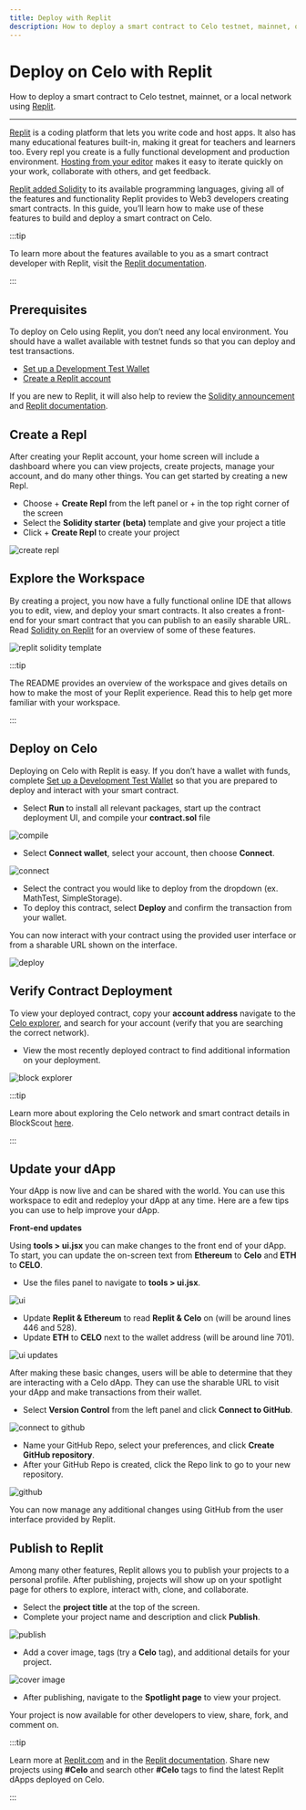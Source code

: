 ```yaml
---
title: Deploy with Replit
description: How to deploy a smart contract to Celo testnet, mainnet, or a local network using Replit.  
---
```


# Deploy on Celo with Replit

How to deploy a smart contract to Celo testnet, mainnet, or a local network using [Replit](https://replit.com/).

____

[Replit](https://replit.com/~) is a coding platform that lets you write code and host apps. It also has many educational features built-in, making it great for teachers and learners too. Every repl you create is a fully functional development and production environment. [Hosting from your editor](https://amasad.me/hosting) makes it easy to iterate quickly on your work, collaborate with others, and get feedback.

[Replit added Solidity](https://blog.replit.com/solidity) to its available programming languages, giving all of the features and functionality Replit provides to Web3 developers creating smart contracts. In this guide, you’ll learn how to make use of these features to build and deploy a smart contract on Celo.

:::tip

To learn more about the features available to you as a smart contract developer with Replit, visit the [Replit documentation](https://docs.replit.com/).

:::

## Prerequisites

To deploy on Celo using Replit, you don’t need any local environment. You should have a wallet available with testnet funds so that you can deploy and test transactions.

- [Set up a Development Test Wallet](./testnet-wallet.md)
- [Create a Replit account](https://replit.com/~)

If you are new to Replit, it will also help to review the [Solidity announcement](https://blog.replit.com/solidity) and [Replit documentation](https://docs.replit.com/).

## Create a Repl

After creating your Replit account, your home screen will include a dashboard where you can view projects, create projects, manage your account, and do many other things. You can get started by creating a new Repl.

- Choose + **Create Repl** from the left panel or + in the top right corner of the screen
- Select the **Solidity starter (beta)** template and give your project a title
- Click + **Create Repl** to create your project

![create repl](/img/doc-images/deploy-replit/image1.png)

## Explore the Workspace

By creating a project, you now have a fully functional online IDE that allows you to edit, view, and deploy your smart contracts. It also creates a front-end for your smart contract that you can publish to an easily sharable URL. Read [Solidity on Replit](https://blog.replit.com/solidity) for an overview of some of these features.  

![replit solidity template](/img/doc-images/deploy-replit/image2.png)

:::tip

The README provides an overview of the workspace and gives details on how to make the most of your Replit experience. Read this to help get more familiar with your workspace.

:::

## Deploy on Celo

Deploying on Celo with Replit is easy. If you don’t have a wallet with funds, complete [Set up a Development Test Wallet](./testnet-wallet.md) so that you are prepared to deploy and interact with your smart contract.

* Select **Run** to install all relevant packages, start up the contract deployment UI, and compile your **contract.sol** file

![compile](/img/doc-images/deploy-replit/image3.png)

* Select **Connect wallet**, select your account, then choose **Connect**.

![connect](/img/doc-images/deploy-replit/image4.png)

* Select the contract you would like to deploy from the dropdown (ex. MathTest, SimpleStorage).
* To deploy this contract, select **Deploy** and confirm the transaction from your wallet.

You can now interact with your contract using the provided user interface or from a sharable URL shown on the interface.

![deploy](/img/doc-images/deploy-replit/image5.png)

## Verify Contract Deployment

To view your deployed contract, copy your **account address** navigate to the [Celo explorer](https://explorer.celo.org/), and search for your account (verify that you are searching the correct network).

* View the most recently deployed contract to find additional information on your deployment.

![block explorer](/img/doc-images/deploy-replit/image6.png)

:::tip

Learn more about exploring the Celo network and smart contract details in BlockScout [here](https://docs.blockscout.com/).

:::

## Update your dApp

Your dApp is now live and can be shared with the world. You can use this workspace to edit and redeploy your dApp at any time. Here are a few tips you can use to help improve your dApp.

**Front-end updates**

Using **tools > ui.jsx** you can make changes to the front end of your dApp. To start, you can update the on-screen text from  **Ethereum** to **Celo** and **ETH** to **CELO**.

- Use the files panel to navigate to **tools > ui.jsx**.

![ui](/img/doc-images/deploy-replit/image7.png)

* Update **Replit & Ethereum** to read **Replit & Celo** on (will be around lines 446 and 528).
* Update **ETH** to **CELO** next to the wallet address (will be around line 701).

![ui updates](/img/doc-images/deploy-replit/image8.png)

After making these basic changes, users will be able to determine that they are interacting with a Celo dApp. They can use the sharable URL to visit your dApp and make transactions from their wallet.

* Select **Version Control** from the left panel and click **Connect to GitHub**.

![connect to github](/img/doc-images/deploy-replit/image9.png)

* Name your GitHub Repo, select your preferences, and click **Create GitHub repository**.
* After your GitHub Repo is created, click the Repo link to go to your new repository.

![github](/img/doc-images/deploy-replit/image10.png)

You can now manage any additional changes using GitHub from the user interface provided by Replit.

## Publish to Replit

Among many other features, Replit allows you to publish your projects to a personal profile. After publishing, projects will show up on your spotlight page for others to explore, interact with, clone, and collaborate.

* Select the **project title** at the top of the screen.
* Complete your project name and description and click **Publish**.

![publish](/img/doc-images/deploy-replit/image11.png)

* Add a cover image, tags (try a **Celo** tag), and additional details for your project.

![cover image](/img/doc-images/deploy-replit/image12.png)

* After publishing, navigate to the **Spotlight page** to view your project.

Your project is now available for other developers to view, share, fork, and comment on. 

:::tip

Learn more at [Replit.com](https://replit.com/) and in the [Replit documentation](https://docs.replit.com/). Share new projects using **#Celo** and search other **#Celo** tags to find the latest Replit dApps deployed on Celo.

:::
